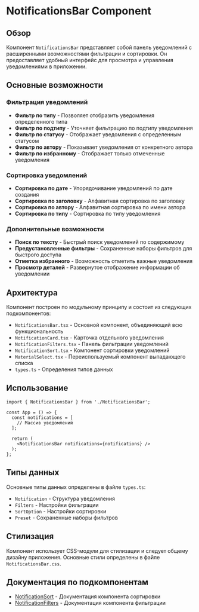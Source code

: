 # NotificationsBar Component

## Обзор

Компонент `NotificationsBar` представляет собой панель уведомлений с расширенными возможностями фильтрации и сортировки. Он предоставляет удобный интерфейс для просмотра и управления уведомлениями в приложении.

## Основные возможности

### Фильтрация уведомлений
- **Фильтр по типу** - Позволяет отобразить уведомления определенного типа
- **Фильтр по подтипу** - Уточняет фильтрацию по подтипу уведомления
- **Фильтр по статусу** - Отображает уведомления с определенным статусом
- **Фильтр по автору** - Показывает уведомления от конкретного автора
- **Фильтр по избранному** - Отображает только отмеченные уведомления

### Сортировка уведомлений
- **Сортировка по дате** - Упорядочивание уведомлений по дате создания
- **Сортировка по заголовку** - Алфавитная сортировка по заголовку
- **Сортировка по автору** - Алфавитная сортировка по имени автора
- **Сортировка по типу** - Сортировка по типу уведомления

### Дополнительные возможности
- **Поиск по тексту** - Быстрый поиск уведомлений по содержимому
- **Предустановленные фильтры** - Сохраненные наборы фильтров для быстрого доступа
- **Отметка избранного** - Возможность отметить важные уведомления
- **Просмотр деталей** - Развернутое отображение информации об уведомлении

## Архитектура

Компонент построен по модульному принципу и состоит из следующих подкомпонентов:

- `NotificationsBar.tsx` - Основной компонент, объединяющий всю функциональность
- `NotificationCard.tsx` - Карточка отдельного уведомления
- `NotificationFilters.tsx` - Панель фильтрации уведомлений
- `NotificationSort.tsx` - Компонент сортировки уведомлений
- `MaterialSelect.tsx` - Переиспользуемый компонент выпадающего списка
- `types.ts` - Определения типов данных

## Использование

```tsx
import { NotificationsBar } from './NotificationsBar';

const App = () => {
  const notifications = [
    // Массив уведомлений
  ];
  
  return (
    <NotificationsBar notifications={notifications} />
  );
};
```

## Типы данных

Основные типы данных определены в файле `types.ts`:

- `Notification` - Структура уведомления
- `Filters` - Настройки фильтрации
- `SortOption` - Настройки сортировки
- `Preset` - Сохраненные наборы фильтров

## Стилизация

Компонент использует CSS-модули для стилизации и следует общему дизайну приложения. Основные стили определены в файле `NotificationsBar.css`.

## Документация по подкомпонентам

- [NotificationSort](./NotificationSort.md) - Документация компонента сортировки
- [NotificationFilters](./NotificationFilters.md) - Документация компонента фильтрации